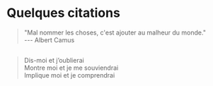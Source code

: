 # Quelques citations

> "Mal nommer les choses, c'est ajouter au malheur du monde."  
> --- Albert Camus
   
##
> Dis-moi et j’oublierai  
> Montre moi et je me souviendrai  
> Implique moi et je comprendrai  

